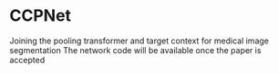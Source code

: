 # CCPNet
Joining the pooling transformer and target context for medical image segmentation
The network code will be available once the paper is accepted
